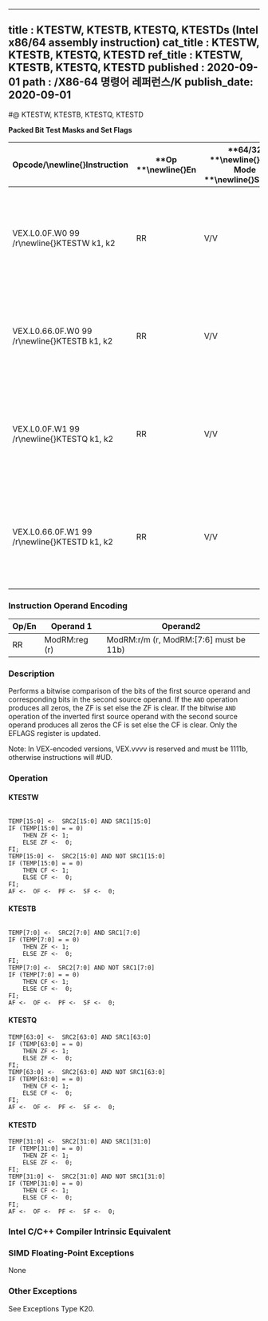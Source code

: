 ----------------------------
title : KTESTW, KTESTB, KTESTQ, KTESTDs (Intel x86/64 assembly instruction)
cat_title : KTESTW, KTESTB, KTESTQ, KTESTD
ref_title : KTESTW, KTESTB, KTESTQ, KTESTD
published : 2020-09-01
path : /X86-64 명령어 레퍼런스/K
publish_date: 2020-09-01
----------------------------
#@ KTESTW, KTESTB, KTESTQ, KTESTD

**Packed Bit Test Masks and Set Flags**

|**Opcode/**\newline{}**Instruction**|**Op **\newline{}**En**|**64/32 **\newline{}**bit Mode **\newline{}**Support**|**CPUID **\newline{}**Feature **\newline{}**Flag**|**Description**|
|------------------------------------|-----------------------|------------------------------------------------------|--------------------------------------------------|---------------|
|VEX.L0.0F.W0 99 /r\newline{}KTESTW k1, k2|RR|V/V|AVX512DQ|Set ZF and CF depending on sign bit AND and ANDN of 16 bits mask register sources.|
|VEX.L0.66.0F.W0 99 /r\newline{}KTESTB k1, k2|RR|V/V|AVX512DQ|Set ZF and CF depending on sign bit AND and ANDN of 8 bits mask register sources.|
|VEX.L0.0F.W1 99 /r\newline{}KTESTQ k1, k2|RR|V/V|AVX512BW|Set ZF and CF depending on sign bit AND and ANDN of 64 bits mask register sources.|
|VEX.L0.66.0F.W1 99 /r\newline{}KTESTD k1, k2|RR|V/V|AVX512BW|Set ZF and CF depending on sign bit AND and ANDN of 32 bits mask register sources.|
### Instruction Operand Encoding


|Op/En|Operand 1|Operand2|
|-----|---------|--------|
|RR|ModRM:reg (r)|ModRM:r/m (r, ModRM:[7:6] must be 11b)|
### Description


Performs a bitwise comparison of the bits of the first source operand and corresponding bits in the second source operand. If the `AND` operation produces all zeros, the ZF is set else the ZF is clear. If the bitwise `AND` operation of the inverted first source operand with the second source operand produces all zeros the CF is set else the CF is clear. Only the EFLAGS register is updated.

Note: In VEX-encoded versions, VEX.vvvv is reserved and must be 1111b, otherwise instructions will #UD.


### Operation
#### KTESTW
```info-verb
 
TEMP[15:0] <-  SRC2[15:0] AND SRC1[15:0]
IF (TEMP[15:0] = = 0)
    THEN ZF <- 1;
    ELSE ZF <-  0;
FI;
TEMP[15:0] <-  SRC2[15:0] AND NOT SRC1[15:0]
IF (TEMP[15:0] = = 0)
    THEN CF <- 1;
    ELSE CF <-  0;
FI;
AF <-  OF <-  PF <-  SF <-  0;
```
#### KTESTB
```info-verb
 
TEMP[7:0] <-  SRC2[7:0] AND SRC1[7:0]
IF (TEMP[7:0] = = 0)
    THEN ZF <- 1;
    ELSE ZF <-  0;
FI;
TEMP[7:0] <-  SRC2[7:0] AND NOT SRC1[7:0]
IF (TEMP[7:0] = = 0)
    THEN CF <- 1;
    ELSE CF <-  0;
FI;
AF <-  OF <-  PF <-  SF <-  0;
```
#### KTESTQ 
```info-verb
TEMP[63:0] <-  SRC2[63:0] AND SRC1[63:0]
IF (TEMP[63:0] = = 0)
    THEN ZF <- 1;
    ELSE ZF <-  0;
FI;
TEMP[63:0] <-  SRC2[63:0] AND NOT SRC1[63:0]
IF (TEMP[63:0] = = 0)
    THEN CF <- 1;
    ELSE CF <-  0;
FI;
AF <-  OF <-  PF <-  SF <-  0;
```
#### KTESTD 
```info-verb
TEMP[31:0] <-  SRC2[31:0] AND SRC1[31:0]
IF (TEMP[31:0] = = 0)
    THEN ZF <- 1;
    ELSE ZF <-  0;
FI;
TEMP[31:0] <-  SRC2[31:0] AND NOT SRC1[31:0]
IF (TEMP[31:0] = = 0)
    THEN CF <- 1;
    ELSE CF <-  0;
FI;
AF <-  OF <-  PF <-  SF <-  0;
```

### Intel C/C++ Compiler Intrinsic Equivalent
### SIMD Floating-Point Exceptions


None

### Other Exceptions


See Exceptions Type K20.

